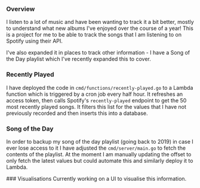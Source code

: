 ### Overview

I listen to a lot of music and have been wanting to track it a bit better, mostly to understand what new albums I've enjoyed over the course of a year!
This is a project for me to be able to track the songs that I am listening to on Spotify using their API.

I've also expanded it in places to track other information - I have a Song of the Day playlist which I've recently expanded this to cover.

### Recently Played

I have deployed the code in `cmd/functions/recently-played.go` to a Lambda function which is triggered by a cron job every half hour.
It refreshes an access token, then calls Spotify's `recently-played` endpoint to get the 50 most recently played songs. It filters this list for the values that I have not previously recorded and then inserts this into a database.

### Song of the Day

In order to backup my song of the day playlist (going back to 2019) in case I ever lose access to it I have adjusted the `cmd/server/main.go` to fetch the contents of the playlist. At the moment I am manually updating the offset to only fetch the latest values but could automate this and similarly deploy it to Lambda.

### Visualisations
Currently working on a UI to visualise this information.
